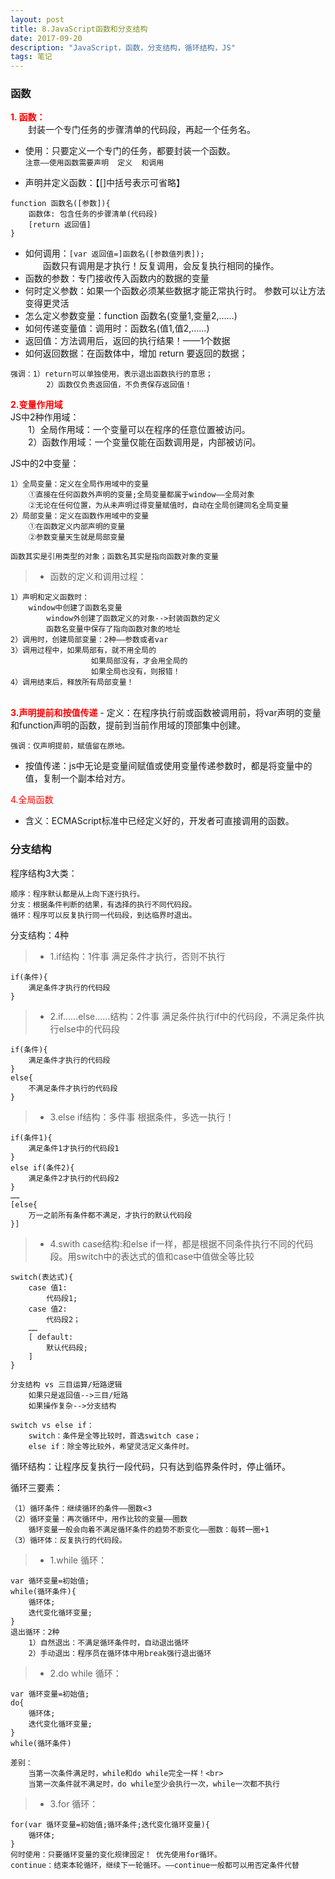 ```yaml
---
layout: post
title: 8.JavaScript函数和分支结构
date: 2017-09-20
description: "JavaScript，函数，分支结构，循环结构，JS"
tags: 笔记   
---
```


### 函数
<font color="#f00"><b>1. 函数：</b></font><br>
　　封装一个专门任务的步骤清单的代码段，再起一个任务名。

- 使用：只要定义一个专门的任务，都要封装一个函数。<br>
`注意——使用函数需要声明  定义  和调用`

- 声明并定义函数：【[]中括号表示可省略】
```
function 函数名([参数]){
	函数体: 包含任务的步骤清单(代码段)
	[return 返回值]
}
```
- 如何调用：`[var 返回值=]函数名([参数值列表]);`<br>
　　函数只有调用是才执行！反复调用，会反复执行相同的操作。
- 函数的参数：专门接收传入函数内的数据的变量
- 何时定义参数：如果一个函数必须某些数据才能正常执行时。 参数可以让方法变得更灵活
- 怎么定义参数变量：function 函数名(变量1,变量2,……)
- 如何传递变量值：调用时：函数名(值1,值2,……)
- 返回值：方法调用后，返回的执行结果！——1个数据
- 如何返回数据：在函数体中，增加 return 要返回的数据；
```
强调：1）return可以单独使用，表示退出函数执行的意思；
        2）函数仅负责返回值，不负责保存返回值！
```

<font color="#f00"><b>2.变量作用域</b></font><br>
JS中2种作用域：<br>
　　1）全局作用域：一个变量可以在程序的任意位置被访问。<br>
　　2）函数作用域：一个变量仅能在函数调用是，内部被访问。


JS中的2中变量：
```
1）全局变量：定义在全局作用域中的变量
    ①直接在任何函数外声明的变量;全局变量都属于window——全局对象
    ②无论在任何位置，为从未声明过得变量赋值时，自动在全局创建同名全局变量
2）局部变量：定义在函数作用域中的变量
    ①在函数定义内部声明的变量
    ②参数变量天生就是局部变量
```
`函数其实是引用类型的对象；函数名其实是指向函数对象的变量`

>* 函数的定义和调用过程：
```
1）声明和定义函数时：
	window中创建了函数名变量
        window外创建了函数定义的对象-->封装函数的定义
        函数名变量中保存了指向函数对象的地址
2）调用时，创建局部变量：2种——参数或者var
3）调用过程中，如果局部有，就不用全局的
                  如果局部没有，才会用全局的
                  如果全局也没有，则报错！
4）调用结束后，释放所有局部变量！
```
<br>
<font color="#f00"><b>3.声明提前和按值传递</b></font>
- 定义：在程序执行前或函数被调用前，将var声明的变量和function声明的函数，提前到当前作用域的顶部集中创建。

`强调：仅声明提前，赋值留在原地。`

- 按值传递：js中无论是变量间赋值或使用变量传递参数时，都是将变量中的值，复制一个副本给对方。

<font color="#f00">4.全局函数</font>
- 含义：ECMAScript标准中已经定义好的，开发者可直接调用的函数。

### 分支结构
程序结构3大类：<br>
```
顺序：程序默认都是从上向下逐行执行。
分支：根据条件判断的结果，有选择的执行不同代码段。
循环：程序可以反复执行同一代码段，到达临界时退出。
```

分支结构：4种<br>
>* 1.if结构：1件事 满足条件才执行，否则不执行
```
if(条件){
	满足条件才执行的代码段
}
```
>* 2.if……else……结构：2件事 满足条件执行if中的代码段，不满足条件执行else中的代码段
```
if(条件){
	满足条件才执行的代码段
}
else{
	不满足条件才执行的代码段
}
```
>* 3.else if结构：多件事 根据条件，多选一执行！
```
if(条件1){
	满足条件1才执行的代码段1
}
else if(条件2){
	满足条件2才执行的代码段2
}
……
[else{
	万一之前所有条件都不满足，才执行的默认代码段
}]
```
>* 4.swith case结构:和else  if一样，都是根据不同条件执行不同的代码段。用switch中的表达式的值和case中值做全等比较
```
switch(表达式){
	case 值1:
		代码段1;
	case 值2:
		代码段2；
	……
	[ default:
		默认代码段;
	]
}
```

```
分支结构 vs 三目运算/短路逻辑
	如果只是返回值-->三目/短路
	如果操作复杂-->分支结构

switch vs else if：
	switch：条件是全等比较时，首选switch case；
	else if：除全等比较外，希望灵活定义条件时。
```

循环结构：让程序反复执行一段代码，只有达到临界条件时，停止循环。

循环三要素：
```
（1）循环条件：继续循环的条件——圈数<3
（2）循环变量：再次循环中，用作比较的变量——圈数
	循环变量一般会向着不满足循环条件的趋势不断变化——圈数：每转一圈+1
（3）循环体：反复执行的代码段。
```

>* 1.while 循环：
```
var 循环变量=初始值;
while(循环条件){
	循环体;
	迭代变化循环变量;
}
退出循环：2种
	1）自然退出：不满足循环条件时，自动退出循环
	2）手动退出：程序员在循环体中用break强行退出循环
```

>* 2.do while 循环：
```
var 循环变量=初始值;
do{
	循环体;
	迭代变化循环变量;
}
while(循环条件)
```

```
差别：
	当第一次条件满足时，while和do while完全一样！<br>
	当第一次条件就不满足时，do while至少会执行一次，while一次都不执行
```

>* 3.for 循环：
```
for(var 循环变量=初始值;循环条件;迭代变化循环变量){
	循环体;
}
何时使用：只要循环变量的变化规律固定！ 优先使用for循环。
continue：结束本轮循环，继续下一轮循环。——continue一般都可以用否定条件代替
```